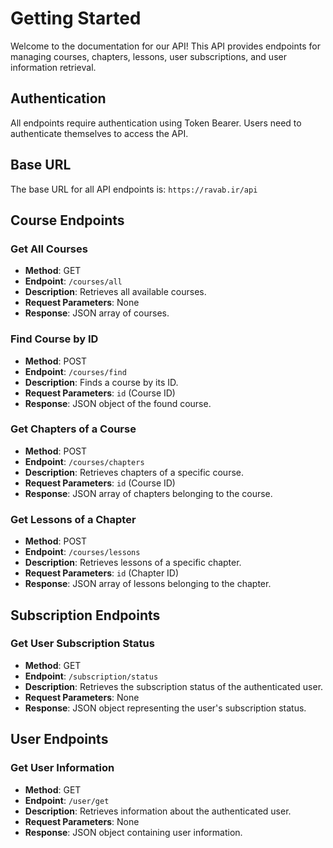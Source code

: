 # Getting Started

Welcome to the documentation for our API! This API provides endpoints for managing courses, chapters, lessons, user subscriptions, and user information retrieval.

## Authentication

All endpoints require authentication using Token Bearer. Users need to authenticate themselves to access the API.

## Base URL

The base URL for all API endpoints is: `https://ravab.ir/api`

## Course Endpoints

### Get All Courses

- **Method**: GET
- **Endpoint**: `/courses/all`
- **Description**: Retrieves all available courses.
- **Request Parameters**: None
- **Response**: JSON array of courses.

### Find Course by ID

- **Method**: POST
- **Endpoint**: `/courses/find`
- **Description**: Finds a course by its ID.
- **Request Parameters**: `id` (Course ID)
- **Response**: JSON object of the found course.

### Get Chapters of a Course

- **Method**: POST
- **Endpoint**: `/courses/chapters`
- **Description**: Retrieves chapters of a specific course.
- **Request Parameters**: `id` (Course ID)
- **Response**: JSON array of chapters belonging to the course.

### Get Lessons of a Chapter

- **Method**: POST
- **Endpoint**: `/courses/lessons`
- **Description**: Retrieves lessons of a specific chapter.
- **Request Parameters**: `id` (Chapter ID)
- **Response**: JSON array of lessons belonging to the chapter.

## Subscription Endpoints

### Get User Subscription Status

- **Method**: GET
- **Endpoint**: `/subscription/status`
- **Description**: Retrieves the subscription status of the authenticated user.
- **Request Parameters**: None
- **Response**: JSON object representing the user's subscription status.

## User Endpoints

### Get User Information

- **Method**: GET
- **Endpoint**: `/user/get`
- **Description**: Retrieves information about the authenticated user.
- **Request Parameters**: None
- **Response**: JSON object containing user information.

